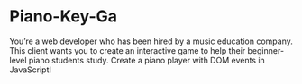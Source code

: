 # Piano-Key-Ga
You’re a web developer who has been hired by a music education company. This client wants you to create an interactive game to help their beginner-level piano students study. Create a piano player with DOM events in JavaScript!
